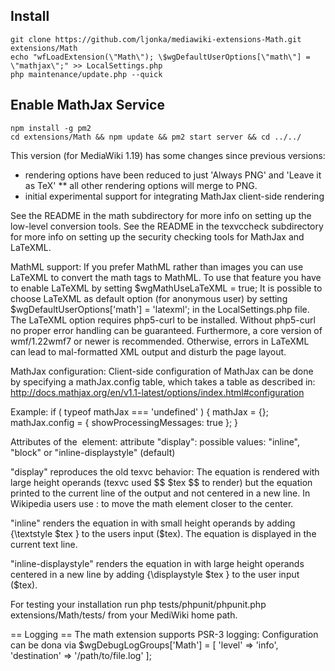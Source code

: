## Install
```
git clone https://github.com/ljonka/mediawiki-extensions-Math.git extensions/Math
echo "wfLoadExtension(\"Math\"); \$wgDefaultUserOptions[\"math\"] = \"mathjax\";" >> LocalSettings.php
php maintenance/update.php --quick
```

## Enable MathJax Service
```
npm install -g pm2
cd extensions/Math && npm update && pm2 start server && cd ../../
```


This version (for MediaWiki 1.19) has some changes since previous versions:

* rendering options have been reduced to just 'Always PNG' and 'Leave it as TeX'
** all other rendering options will merge to PNG.
* initial experimental support for integrating MathJax client-side rendering

See the README in the math subdirectory for more info on setting up the
low-level conversion tools.
See the README in the texvccheck subdirectory for more info on setting up the
security checking tools for MathJax and LaTeXML.

MathML support:
If you prefer MathML rather than images you can use LaTeXML to convert the
math tags to MathML. To use that feature you have to enable LaTeXML by setting
$wgMathUseLaTeXML = true;
It is possible to choose LaTeXML as default option (for anonymous user) by setting
$wgDefaultUserOptions['math'] = 'latexml';
in the LocalSettings.php file.
The LaTeXML option requires php5-curl to be installed. Without php5-curl no proper
error handling can be guaranteed.
Furthermore, a core version of wmf/1.22wmf7 or newer is recommended.
Otherwise, errors in LaTeXML can lead to mal-formatted XML output and disturb the
page layout.

MathJax configuration:
Client-side configuration of MathJax can be done by specifying a mathJax.config
table, which takes a table as described in:
http://docs.mathjax.org/en/v1.1-latest/options/index.html#configuration

Example:
if ( typeof mathJax === 'undefined' ) {
  mathJax = {};
  mathJax.config = {
    showProcessingMessages: true
  };
}

Attributes of the <math /> element:
attribute "display":
possible values: "inline", "block" or "inline-displaystyle" (default)

"display" reproduces the old texvc behavior:
The equation is rendered with large height operands (texvc used $$ $tex $$ to render)
but the equation printed to the current line of the output and not centered in a new line.
In Wikipedia users use :<math>$tex</math> to move the math element closer to the center.

"inline" renders the equation in with small height operands by adding {\textstyle $tex } to the
users input ($tex). The equation is displayed in the current text line.

"inline-displaystyle" renders the equation in with large height operands centered in a new line by adding
{\displaystyle $tex } to the user input ($tex).


For testing your installation run
php tests/phpunit/phpunit.php extensions/Math/tests/
from your MediWiki home path.

== Logging ==
The math extension supports PSR-3 logging:
Configuration can be dona via
$wgDebugLogGroups['Math'] = [ 'level' => 'info', 'destination' => '/path/to/file.log' ];
